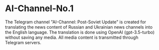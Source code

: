 # AI-Channel-No.1

The Telegram channel "AI-Channel: Post-Soviet Update" is created for translating the news content of Russian and Ukrainian news channels into the English language. The translation is done using OpenAI (gpt-3.5-turbo) without saving any media. All media content is transmitted through Telegram servers.
